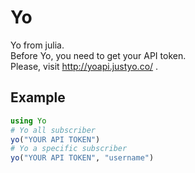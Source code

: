 # Yo
Yo from julia.  
Before Yo, you need to get your API token.  
Please, visit http://yoapi.justyo.co/ .
## Example

```Julia:example.jl
using Yo
# Yo all subscriber
yo("YOUR API TOKEN")
# Yo a specific subscriber
yo("YOUR API TOKEN", "username")
```

